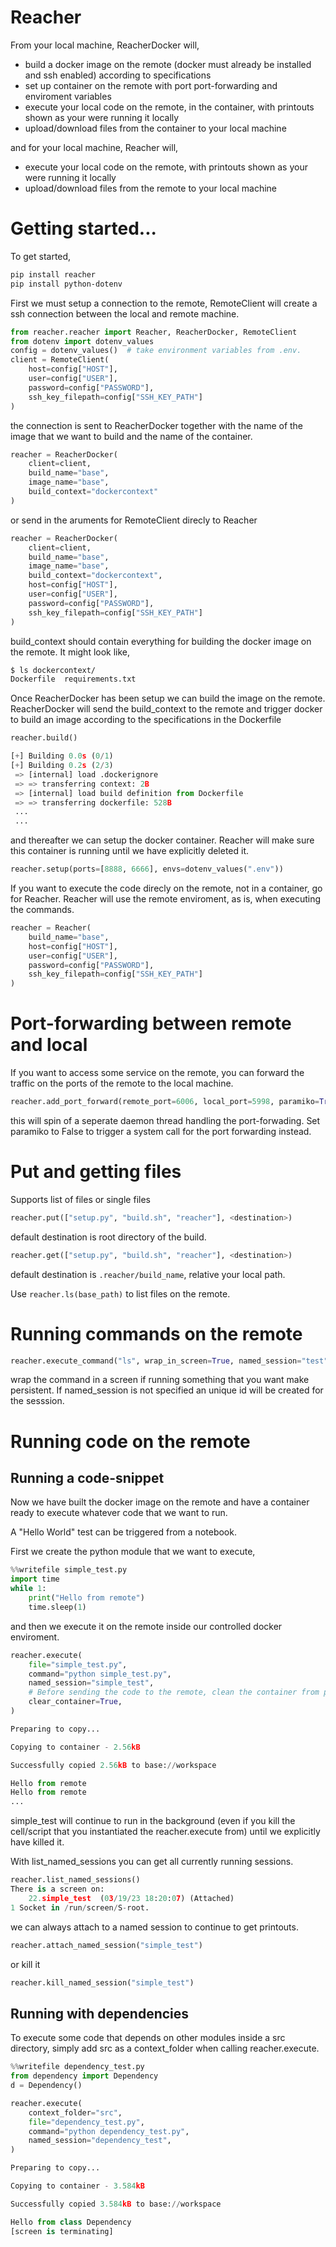 # Reacher

From your local machine, ReacherDocker will,

+ build a docker image on the remote (docker must already be installed and ssh enabled) according to specifications
+ set up container on the remote with port port-forwarding and enviroment variables 
+ execute your local code on the remote, in the container, with printouts shown as your were running it locally
+ upload/download files from the container to your local machine

and for your local machine, Reacher will,

+ execute your local code on the remote, with printouts shown as your were running it locally
+ upload/download files from the remote to your local machine

# Getting started...

To get started,

```bash
pip install reacher
pip install python-dotenv
```

First we must setup a connection to the remote, RemoteClient will create a ssh connection between the local and remote machine.

```python
from reacher.reacher import Reacher, ReacherDocker, RemoteClient
from dotenv import dotenv_values
config = dotenv_values()  # take environment variables from .env.
client = RemoteClient(
    host=config["HOST"],
    user=config["USER"],
    password=config["PASSWORD"],
    ssh_key_filepath=config["SSH_KEY_PATH"]
)
```

the connection is sent to ReacherDocker together with the name of the image that we want to build and the name of the container.

```python
reacher = ReacherDocker(
    client=client,
    build_name="base",
    image_name="base",
    build_context="dockercontext"
)
```

or send in the aruments for RemoteClient direcly to Reacher

```python
reacher = ReacherDocker(
    client=client,
    build_name="base",
    image_name="base",
    build_context="dockercontext",
    host=config["HOST"],
    user=config["USER"],
    password=config["PASSWORD"],
    ssh_key_filepath=config["SSH_KEY_PATH"]
)
```

build_context should contain everything for building the docker image on the remote. It might look like,

```bash
$ ls dockercontext/
Dockerfile  requirements.txt
```

Once ReacherDocker has been setup we can build the image on the remote. ReacherDocker will send the build_context to the remote and
trigger docker to build an image according to the specifications in the Dockerfile

```python
reacher.build()

[+] Building 0.0s (0/1)                                                         
[+] Building 0.2s (2/3)                                                         
 => [internal] load .dockerignore                                          0.0s
 => => transferring context: 2B                                            0.0s
 => [internal] load build definition from Dockerfile                       0.0s
 => => transferring dockerfile: 528B                                       0.0
 ...
 ...
```

and thereafter we can setup the docker container. Reacher will make sure this container is running until we have explicitly deleted it.

```python
reacher.setup(ports=[8888, 6666], envs=dotenv_values(".env"))
```

If you want to execute the code direcly on the remote, not in a container, go for Reacher. Reacher will use the remote enviroment, as is, when executing the commands.

```python
reacher = Reacher(
    build_name="base",
    host=config["HOST"],
    user=config["USER"],
    password=config["PASSWORD"],
    ssh_key_filepath=config["SSH_KEY_PATH"]
)
```

# Port-forwarding between remote and local

If you want to access some service on the remote, you can forward the traffic on the ports of the remote to the local machine.

```python
reacher.add_port_forward(remote_port=6006, local_port=5998, paramiko=True)
```

this will spin of a seperate daemon thread handling the port-forwading. Set paramiko to False to trigger a system call for the port forwarding instead.


# Put and getting files

Supports list of files or single files

```python
reacher.put(["setup.py", "build.sh", "reacher"], <destination>)
```

default destination is root directory of the build.

```python
reacher.get(["setup.py", "build.sh", "reacher"], <destination>)
```

default destination is ```.reacher/build_name```, relative your local path.

Use ```reacher.ls(base_path)``` to list files on the remote.

# Running commands on the remote 

```python
reacher.execute_command("ls", wrap_in_screen=True, named_session="test")
```

wrap the command in a screen if running something that you want make persistent. If named_session is not specified an unique id will be created for the sesssion.

# Running code on the remote 

## Running a code-snippet 

Now we have built the docker image on the remote and have a container ready to execute whatever code that we want to run.

A "Hello World" test can be triggered from a notebook.

First we create the python module that we want to execute,


```python
%%writefile simple_test.py
import time
while 1:
    print("Hello from remote")
    time.sleep(1)
```

and then we execute it on the remote inside our controlled docker enviroment.

```python
reacher.execute(
    file="simple_test.py",
    command="python simple_test.py",
    named_session="simple_test",
    # Before sending the code to the remote, clean the container from previous runs.
    clear_container=True, 
)

Preparing to copy...

Copying to container - 2.56kB

Successfully copied 2.56kB to base://workspace

Hello from remote
Hello from remote
...
```

simple_test will continue to run in the background (even if you kill the cell/script that you instantiated the reacher.execute from) until we explicitly have killed it.

With list_named_sessions you can get all currently running sessions.

```python
reacher.list_named_sessions()
There is a screen on:
	22.simple_test	(03/19/23 18:20:07)	(Attached)
1 Socket in /run/screen/S-root.
```

we can always attach to a named session to continue to get printouts.


```python
reacher.attach_named_session("simple_test")
```

or kill it

```python
reacher.kill_named_session("simple_test")
```

## Running with dependencies 

To execute some code that depends on other modules inside a src directory, simply add src as a context_folder when calling 
reacher.execute.

```python
%%writefile dependency_test.py
from dependency import Dependency
d = Dependency()
```

```python
reacher.execute(
    context_folder="src",
    file="dependency_test.py",
    command="python dependency_test.py",
    named_session="dependency_test",
)

Preparing to copy...

Copying to container - 3.584kB

Successfully copied 3.584kB to base://workspace

Hello from class Dependency
[screen is terminating]
```

